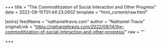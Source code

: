 
+++
title = "The Commoditization of Social Interaction and Other Progress"
date = 2022-09-15T01:44:23.000Z
template = "html_content/raw.html"

[extra]
feedName = "nathanieltravis.com"
author = "Nathaniel Travis"
originalLink = "https://nathanieltravis.com/2022/09/14/the-commoditization-of-social-interaction-and-other-progress/"
raw = ""

+++

